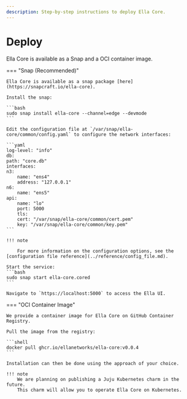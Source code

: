 ```yaml
---
description: Step-by-step instructions to deploy Ella Core.
---
```


# Deploy

Ella Core is available as a Snap and a OCI container image.

=== "Snap (Recommended)"

    Ella Core is available as a snap package [here](https://snapcraft.io/ella-core).

    Install the snap:

    ```bash
    sudo snap install ella-core --channel=edge --devmode
    ```

    Edit the configuration file at `/var/snap/ella-core/common/config.yaml` to configure the network interfaces:

    ```yaml
    log-level: "info"
    db:
    path: "core.db"
    interfaces: 
    n3: 
        name: "ens4"
        address: "127.0.0.1"
    n6:
        name: "ens5"
    api:
        name: "lo"
        port: 5000
        tls:
        cert: "/var/snap/ella-core/common/cert.pem"
        key: "/var/snap/ella-core/common/key.pem"
    ```

    !!! note
        
        For more information on the configuration options, see the [configuration file reference](../reference/config_file.md).

    Start the service:
    ```bash
    sudo snap start ella-core.cored
    ```

    Navigate to `https://localhost:5000` to access the Ella UI.


=== "OCI Container Image"

    We provide a container image for Ella Core on GitHub Container Registry.

    Pull the image from the registry:

    ```shell
    docker pull ghcr.io/ellanetworks/ella-core:v0.0.4
    ```

    Installation can then be done using the approach of your choice. 

    !!! note
        We are planning on publishing a Juju Kubernetes charm in the future. 
        This charm will allow you to operate Ella Core on Kubernetes.

